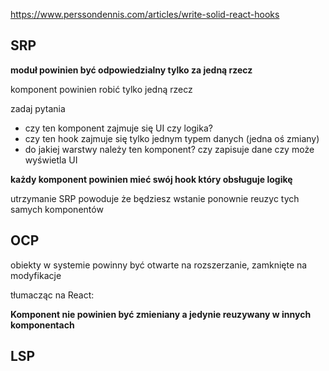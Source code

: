 https://www.perssondennis.com/articles/write-solid-react-hooks

## SRP

**moduł powinien być odpowiedzialny tylko za jedną rzecz**

komponent powinien robić tylko jedną rzecz 

zadaj pytania 

- czy ten komponent zajmuje się UI czy logika?
- czy ten hook zajmuje się tylko jednym typem danych (jedna oś zmiany)
- do jakiej warstwy należy ten komponent? czy zapisuje dane czy może wyświetla UI

**każdy komponent powinien mieć swój hook który obsługuje logikę** 

utrzymanie SRP powoduje że będziesz wstanie ponownie reuzyc tych samych komponentów

## OCP

obiekty w systemie powinny być otwarte na rozszerzanie, zamknięte na modyfikacje 

tłumacząc na React:

**Komponent nie powinien być zmieniany a jedynie reuzywany w innych komponentach**

## LSP


